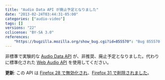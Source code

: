 ```yaml
---
title: "Audio Data API が廃止予定となりました"
date: "2013-02-24T03:44:31-05:00"
categories: ["audio-video"]
tags: []
versions: "22"
cclicense: "BY-SA 3.0"
references:
    "https://bugzilla.mozilla.org/show_bug.cgi?id=855570": "Bug 855570 – Deprecate Audio Data API"
---
```

非標準で実験的な [Audio Data API](https://developer.mozilla.org/ja/docs/Introducing_the_Audio_API_Extension) が、非推奨、廃止予定となりました。代わりに標準化された [Web Audio API](https://developer.mozilla.org/ja/docs/Web_Audio_API) を使用してください。

**更新**: この API は [Firefox 28 で無効化され](https://www.fxsitecompat.com/ja/docs/2013/audio-data-api-has-been-disabled/)、[Firefox 31 で削除されました](https://www.fxsitecompat.com/ja/docs/2014/audio-data-api-has-been-removed/)。
